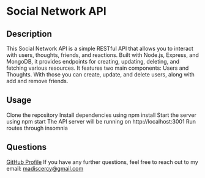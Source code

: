 # Social Network API

## Description
This Social Network API is a simple RESTful API that allows you to interact with users, thoughts, friends, and reactions. Built with Node.js, Express, and MongoDB, it provides endpoints for creating, updating, deleting, and fetching various resources. It features two main components: Users and Thoughts. With those you can create, update, and delete users, along with add and remove friends.

## Usage
Clone the repository
Install dependencies using npm install
Start the server using npm start
The API server will be running on http://localhost:3001
Run routes through insomnia

## Questions
[GitHub Profile](https://github.com/madiscercy) 
If you have any further questions, feel free to reach out to my email: 
madiscercy@gmail.com
